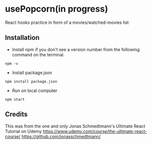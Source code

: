 # usePopcorn(in progress)

React hooks practice in form of a movies/watched-movies list

## Installation

- Install npm if you don't see a version number from the following command on the terminal.

```
npm -v
```

- Install package.json

```
npm install package.json
```

- Run on local computer

```
npm start
```

## Credits

This was from the one and only Jonas Schmedtmann's Ultimate React Tutorial on Udemy
https://www.udemy.com/course/the-ultimate-react-course/
https://github.com/jonasschmedtmann/
